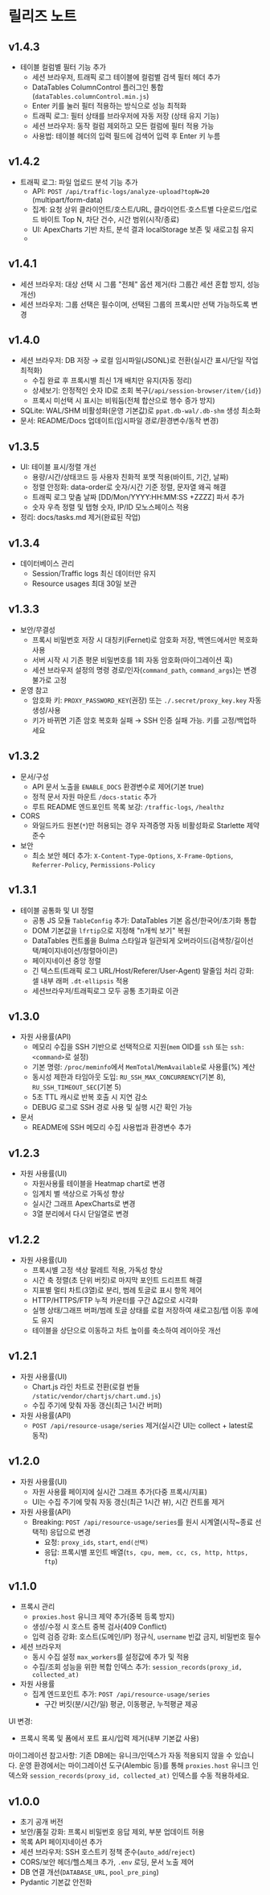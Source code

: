 # 릴리즈 노트

## v1.4.3
- 테이블 컬럼별 필터 기능 추가
  - 세션 브라우저, 트래픽 로그 테이블에 컬럼별 검색 필터 헤더 추가
  - DataTables ColumnControl 플러그인 통합 (`dataTables.columnControl.min.js`)
  - Enter 키를 눌러 필터 적용하는 방식으로 성능 최적화
  - 트래픽 로그: 필터 상태를 브라우저에 자동 저장 (상태 유지 기능)
  - 세션 브라우저: 동작 컬럼 제외하고 모든 컬럼에 필터 적용 가능
  - 사용법: 테이블 헤더의 입력 필드에 검색어 입력 후 Enter 키 누름

## v1.4.2
- 트래픽 로그: 파일 업로드 분석 기능 추가
  - API: `POST /api/traffic-logs/analyze-upload?topN=20` (multipart/form-data)
  - 집계: 요청 상위 클라이언트/호스트/URL, 클라이언트·호스트별 다운로드/업로드 바이트 Top N, 차단 건수, 시간 범위(시작/종료)
  - UI: ApexCharts 기반 차트, 분석 결과 localStorage 보존 및 새로고침 유지
  - 
## v1.4.1
- 세션 브라우저: 대상 선택 시 그룹 "전체" 옵션 제거(타 그룹간 세션 혼합 방지, 성능 개선)
- 세션 브라우저: 그룹 선택은 필수이며, 선택된 그룹의 프록시만 선택 가능하도록 변경

## v1.4.0
- 세션 브라우저: DB 저장 → 로컬 임시파일(JSONL)로 전환(실시간 표시/단일 작업 최적화)
  - 수집 완료 후 프록시별 최신 1개 배치만 유지(자동 정리)
  - 상세보기: 안정적인 숫자 ID로 조회 복구(`/api/session-browser/item/{id}`)
  - 프록시 미선택 시 표시는 비워둠(전체 합산으로 행수 증가 방지)
- SQLite: WAL/SHM 비활성화(운영 기본값)로 `ppat.db-wal/.db-shm` 생성 최소화
- 문서: README/Docs 업데이트(임시파일 경로/환경변수/동작 변경)

## v1.3.5
- UI: 테이블 표시/정렬 개선
  - 용량/시간/상태코드 등 사용자 친화적 포맷 적용(바이트, 기간, 날짜)
  - 정렬 안정화: data-order로 숫자/시간 기준 정렬, 문자열 왜곡 해결
  - 트래픽 로그 맞춤 날짜 [DD/Mon/YYYY:HH:MM:SS +ZZZZ] 파서 추가
  - 숫자 우측 정렬 및 탭형 숫자, IP/ID 모노스페이스 적용
- 정리: docs/tasks.md 제거(완료된 작업)

## v1.3.4
- 데이터베이스 관리
  - Session/Traffic logs 최신 데이터만 유지
  - Resource usages 최대 30일 보관

## v1.3.3
- 보안/무결성
  - 프록시 비밀번호 저장 시 대칭키(Fernet)로 암호화 저장, 백엔드에서만 복호화 사용
  - 서버 시작 시 기존 평문 비밀번호를 1회 자동 암호화(마이그레이션 훅)
  - 세션 브라우저 설정의 명령 경로/인자(`command_path`, `command_args`)는 변경 불가로 고정
- 운영 참고
  - 암호화 키: `PROXY_PASSWORD_KEY`(권장) 또는 `./.secret/proxy_key.key` 자동 생성/사용
  - 키가 바뀌면 기존 암호 복호화 실패 → SSH 인증 실패 가능. 키를 고정/백업하세요

## v1.3.2
- 문서/구성
  - API 문서 노출을 `ENABLE_DOCS` 환경변수로 제어(기본 true)
  - 정적 문서 자원 마운트 `/docs-static` 추가
  - 루트 README 엔드포인트 목록 보강: `/traffic-logs`, `/healthz`
- CORS
  - 와일드카드 원본(`*`)만 허용되는 경우 자격증명 자동 비활성화로 Starlette 제약 준수
- 보안
  - 최소 보안 헤더 추가: `X-Content-Type-Options`, `X-Frame-Options`, `Referrer-Policy`, `Permissions-Policy`

## v1.3.1
- 테이블 공통화 및 UI 정렬
  - 공통 JS 모듈 `TableConfig` 추가: DataTables 기본 옵션/한국어/초기화 통합
  - DOM 기본값을 `lfrtip`으로 지정해 "n개씩 보기" 복원
  - DataTables 컨트롤을 Bulma 스타일과 일관되게 오버라이드(검색창/길이선택/페이지네이션/정렬아이콘)
  - 페이지네이션 중앙 정렬
  - 긴 텍스트(트래픽 로그 URL/Host/Referer/User-Agent) 말줄임 처리 강화: 셀 내부 래퍼 `.dt-ellipsis` 적용
  - 세션브라우저/트래픽로그 모두 공통 초기화로 이관

## v1.3.0
- 자원 사용률(API)
  - 메모리 수집을 SSH 기반으로 선택적으로 지원(`mem` OID를 `ssh` 또는 `ssh:<command>`로 설정)
  - 기본 명령: `/proc/meminfo`에서 `MemTotal`/`MemAvailable`로 사용률(%) 계산
  - 동시성 제한과 타임아웃 도입: `RU_SSH_MAX_CONCURRENCY`(기본 8), `RU_SSH_TIMEOUT_SEC`(기본 5)
  - 5초 TTL 캐시로 반복 호출 시 지연 감소
  - DEBUG 로그로 SSH 경로 사용 및 실행 시간 확인 가능
- 문서
  - README에 SSH 메모리 수집 사용법과 환경변수 추가

## v1.2.3
- 자원 사용률(UI)
  - 자원사용률 테이블을 Heatmap chart로 변경
  - 임계치 별 색상으로 가독성 향상
  - 실시간 그래프 ApexCharts로 변경
  - 3열 분리에서 다시 단일열로 변경

## v1.2.2
- 자원 사용률(UI)
  - 프록시별 고정 색상 팔레트 적용, 가독성 향상
  - 시간 축 정렬(초 단위 버킷)로 마지막 포인트 드리프트 해결
  - 지표별 멀티 차트(3열)로 분리, 범례 토글로 표시 항목 제어
  - HTTP/HTTPS/FTP 누적 카운터를 구간 Δ값으로 시각화
  - 실행 상태/그래프 버퍼/범례 토글 상태를 로컬 저장하여 새로고침/탭 이동 후에도 유지
  - 테이블을 상단으로 이동하고 차트 높이를 축소하여 레이아웃 개선

## v1.2.1
- 자원 사용률(UI)
  - Chart.js 라인 차트로 전환(로컬 번들 `/static/vendor/chartjs/chart.umd.js`)
  - 수집 주기에 맞춰 자동 갱신(최근 1시간 버퍼)
- 자원 사용률(API)
  - `POST /api/resource-usage/series` 제거(실시간 UI는 collect + latest로 동작)

## v1.2.0
- 자원 사용률(UI)
  - 자원 사용률 페이지에 실시간 그래프 추가(다중 프록시/지표)
  - UI는 수집 주기에 맞춰 자동 갱신(최근 1시간 뷰), 시간 컨트롤 제거
- 자원 사용률(API)
  - Breaking: `POST /api/resource-usage/series`를 원시 시계열(시작~종료 선택적) 응답으로 변경
    - 요청: `proxy_ids`, `start`, `end(선택)`
    - 응답: 프록시별 포인트 배열(`ts, cpu, mem, cc, cs, http, https, ftp`)

## v1.1.0
- 프록시 관리
  - `proxies.host` 유니크 제약 추가(중복 등록 방지)
  - 생성/수정 시 호스트 중복 검사(409 Conflict)
  - 입력 검증 강화: 호스트(도메인/IP) 정규식, `username` 빈값 금지, 비밀번호 필수
- 세션 브라우저
  - 동시 수집 설정 `max_workers`를 설정값에 추가 및 적용
  - 수집/조회 성능을 위한 복합 인덱스 추가: `session_records(proxy_id, collected_at)`
- 자원 사용률
  - 집계 엔드포인트 추가: `POST /api/resource-usage/series`
    - 구간 버킷(분/시간/일) 평균, 이동평균, 누적평균 제공

UI 변경:
- 프록시 목록 및 폼에서 포트 표시/입력 제거(내부 기본값 사용)

마이그레이션 참고사항: 기존 DB에는 유니크/인덱스가 자동 적용되지 않을 수 있습니다. 운영 환경에서는 마이그레이션 도구(Alembic 등)를 통해 `proxies.host` 유니크 인덱스와 `session_records(proxy_id, collected_at)` 인덱스를 수동 적용하세요.

## v1.0.0
- 초기 공개 버전
- 보안/품질 강화: 프록시 비밀번호 응답 제외, 부분 업데이트 허용
- 목록 API 페이지네이션 추가
- 세션 브라우저: SSH 호스트키 정책 준수(`auto_add`/`reject`)
- CORS/보안 헤더/헬스체크 추가, `.env` 로딩, 문서 노출 제어
- DB 연결 개선(`DATABASE_URL`, `pool_pre_ping`)
- Pydantic 기본값 안전화
